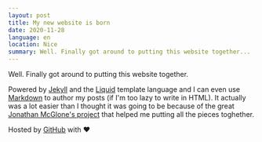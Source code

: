 ```yaml
---
layout: post
title: My new website is born
date: 2020-11-28
language: en
location: Nice
summary: Well. Finally got around to putting this website together...
---
```

Well. Finally got around to putting this website together.

Powered by [Jekyll](http://jekyllrb.com) and the [Liquid](https://shopify.github.io/liquid/)
template language and I can even use [Markdown](https://en.wikipedia.org/wiki/Markdown)
to author my posts (if I'm too lazy to write in HTML).
It actually was a lot easier than I thought it was going to be because of the
great [Jonathan McGlone's project](https://github.com/hankquinlan/hankquinlan.github.io/)
that helped me putting all the pieces toghether.

Hosted by [GitHub](https://github.com/madrisan/madrisan.github.io) with :heart:
